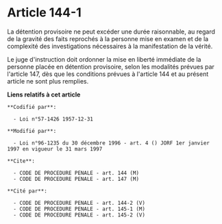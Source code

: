 # Article 144-1

La détention provisoire ne peut excéder une durée raisonnable, au regard de la gravité des faits reprochés à la personne mise
en examen et de la complexité des investigations nécessaires à la manifestation de la vérité.

Le juge d'instruction doit ordonner la mise en liberté immédiate de la personne placée en détention provisoire, selon les
modalités prévues par l'article 147, dès que les conditions prévues à l'article 144 et au présent article ne sont plus
remplies.

**Liens relatifs à cet article**

	**Codifié par**:

	  - Loi n°57-1426 1957-12-31

	**Modifié par**:

	  - Loi n°96-1235 du 30 décembre 1996 - art. 4 () JORF 1er janvier 1997 en vigueur le 31 mars 1997

	**Cite**:

	  - CODE DE PROCEDURE PENALE - art. 144 (M)
	  - CODE DE PROCEDURE PENALE - art. 147 (M)

	**Cité par**:

	  - CODE DE PROCEDURE PENALE - art. 144-2 (V)
	  - CODE DE PROCEDURE PENALE - art. 145-1 (M)
	  - CODE DE PROCEDURE PENALE - art. 145-2 (V)
